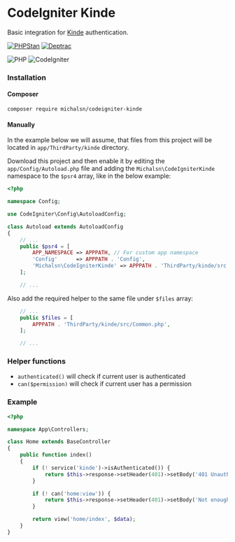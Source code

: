 # CodeIgniter Kinde

Basic integration for [Kinde](https://kinde.com/) authentication.

[![PHPStan](https://github.com/michalsn/codeigniter-kinde/actions/workflows/phpstan.yml/badge.svg)](https://github.com/michalsn/codeigniter-kinde/actions/workflows/phpstan.yml)
[![Deptrac](https://github.com/michalsn/codeigniter-kinde/actions/workflows/deptrac.yml/badge.svg)](https://github.com/michalsn/codeigniter-kinde/actions/workflows/deptrac.yml)

![PHP](https://img.shields.io/badge/PHP-%5E8.0-blue)
![CodeIgniter](https://img.shields.io/badge/CodeIgniter-%5E4.3-blue)

### Installation

#### Composer

    composer require michalsn/codeigniter-kinde

#### Manually

In the example below we will assume, that files from this project will be located in `app/ThirdParty/kinde` directory.

Download this project and then enable it by editing the `app/Config/Autoload.php` file and adding the `Michalsn\CodeIgniterKinde` namespace to the `$psr4` array, like in the below example:

```php
<?php

namespace Config;

use CodeIgniter\Config\AutoloadConfig;

class Autoload extends AutoloadConfig
{
    // ...
    public $psr4 = [
        APP_NAMESPACE => APPPATH, // For custom app namespace
        'Config'      => APPPATH . 'Config',
        'Michalsn\CodeIgniterKinde' => APPPATH . 'ThirdParty/kinde/src',
    ];

    // ...
```
Also add the required helper to the same file under `$files` array:

```php
    // ...
    public $files = [
        APPPATH . 'ThirdParty/kinde/src/Common.php',
    ];

    // ...
```

### Helper functions

- `authenticated()` will check if current user is authenticated
- `can($permission)` will check if current user has a permission

### Example

```php
<?php

namespace App\Controllers;

class Home extends BaseController
{
    public function index()
    {
        if (! service('kinde')->isAuthenticated()) {
            return $this->response->setHeader(401)->setBody('401 Unauthorized');
        }

        if (! can('home:view')) {
            return $this->response->setHeader(401)->setBody('Not enough permissions to view this page');
        }

        return view('home/index', $data);
    }
}
```
